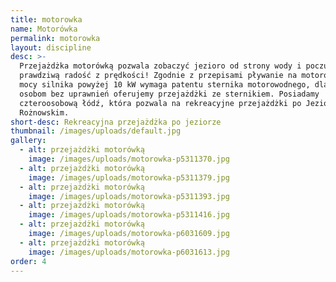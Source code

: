 ```yaml
---
title: motorowka
name: Motorówka
permalink: motorowka
layout: discipline
desc: >-
  Przejażdżka motorówką pozwala zobaczyć jezioro od strony wody i poczuć
  prawdziwą radość z prędkości! Zgodnie z przepisami pływanie na motorówkach o
  mocy silnika powyżej 10 kW wymaga patentu sternika motorowodnego, dlatego
  osobom bez uprawnień oferujemy przejażdżki ze sternikiem. Posiadamy
  czteroosobową łódź, która pozwala na rekreacyjne przejażdżki po Jeziorze
  Rożnowskim.
short-desc: Rekreacyjna przejażdżka po jeziorze
thumbnail: /images/uploads/default.jpg
gallery:
  - alt: przejażdżki motorówką
    image: /images/uploads/motorowka-p5311370.jpg
  - alt: przejażdżki motorówką
    image: /images/uploads/motorowka-p5311379.jpg
  - alt: przejażdżki motorówką
    image: /images/uploads/motorowka-p5311393.jpg
  - alt: przejażdżki motorówką
    image: /images/uploads/motorowka-p5311416.jpg
  - alt: przejażdżki motorówką
    image: /images/uploads/motorowka-p6031609.jpg
  - alt: przejażdżki motorówką
    image: /images/uploads/motorowka-p6031613.jpg
order: 4
---
```

